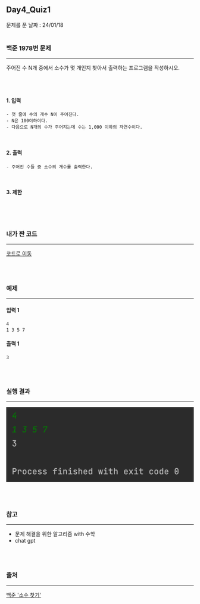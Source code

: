 ## Day4_Quiz1
문제를 푼 날짜 : 24/01/18
<br />
<br />

### 백준 1978번 문제
---
주어진 수 N개 중에서 소수가 몇 개인지 찾아서 출력하는 프로그램을 작성하시오.

<br />
<br />

#### 1. 입력
```
- 첫 줄에 수의 개수 N이 주어진다. 
- N은 100이하이다. 
- 다음으로 N개의 수가 주어지는데 수는 1,000 이하의 자연수이다.
```


<br />

#### 2. 출력
```
- 주어진 수들 중 소수의 개수를 출력한다.
```
<br />

#### 3. 제한
```

```

<br />
<br />

### 내가 짠 코드
---
[코드로 이동](/algorithm-study-project/src/w7/d4/Decimal.java)

<br />
<br />


### 예제
---
#### 입력 1
```
4
1 3 5 7
```
#### 출력 1
```
3
```

<br />
<br />



### 실행 결과
---
![images-001](/W7/images/d4_1978.png)

<br />
<br />

### 참고
---
- 문제 해결을 위한 알고리즘 with 수학
- chat gpt

<br />
<br />

### 출처
---
[백준 '소수 찾기'](https://www.acmicpc.net/problem/1978)
